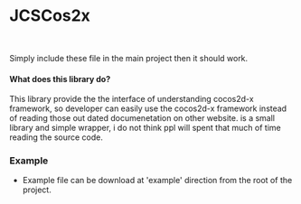 # JCSCos2x #
<br/>

Simply include these file in the main project then it should work.

#### What does this library do? ####
This library provide the the interface of understanding cocos2d-x framework, 
so developer can easily use the cocos2d-x framework instead of reading those out 
dated documenetation on other website. is a small library and simple wrapper, i 
do not think ppl will spent that much of time reading the source code.

### Example ###
* Example file can be download at 'example' direction from the root
 of the project.
